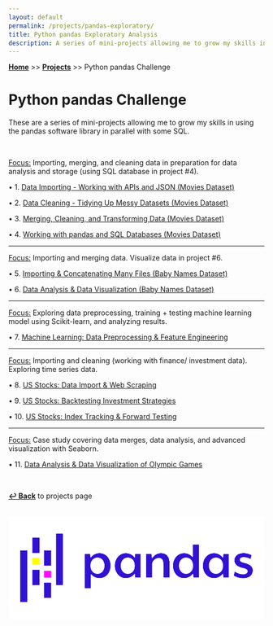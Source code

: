 ```yaml
---
layout: default
permalink: /projects/pandas-exploratory/
title: Python pandas Exploratory Analysis
description: A series of mini-projects allowing me to grow my skills in using the pandas software library.
---
```

**[Home](../../)** >> **[Projects](/projects/)** >> Python pandas Challenge

# Python pandas Challenge

These are a series of mini-projects allowing me to grow my skills in using the pandas software library in parallel with some SQL.

<br>

<u>Focus:</u> Importing, merging, and cleaning data in preparation for data analysis and storage (using SQL database in project #4).

• 1. [Data Importing - Working with APIs and JSON (Movies Dataset)](#)

• 2. [Data Cleaning - Tidying Up Messy Datasets (Movies Dataset)](#)

• 3. [Merging, Cleaning, and Transforming Data (Movies Dataset)](#)

• 4. [Working with pandas and SQL Databases (Movies Dataset)](#)

-------
<u>Focus:</u> Importing and merging data. Visualize data in project #6.

• 5. [Importing & Concatenating Many Files (Baby Names Dataset)](#)

• 6. [Data Analysis & Data Visualization (Baby Names Dataset)](#)

-------
<u>Focus:</u> Exploring data preprocessing, training + testing machine learning model using Scikit-learn, and analyzing results.

• 7. [Machine Learning: Data Preprocessing & Feature Engineering](#)

-------
<u>Focus:</u> Importing and cleaning (working with finance/ investment data). Exploring time series data.

• 8. [US Stocks: Data Import & Web Scraping](#)

• 9. [US Stocks: Backtesting Investment Strategies](#)

• 10. [US Stocks: Index Tracking & Forward Testing](#)

-------
<u>Focus:</u> Case study covering data merges, data analysis, and advanced visualization with Seaborn.

• 11. [Data Analysis & Data Visualization of Olympic Games](#)

<br>

**[↩ Back](../)** to projects page

<br>

<img src="/projects/pandas_project_challenge/pandas_logo.png" alt="pandas_logo" style="filter: brightness(2.5);">
